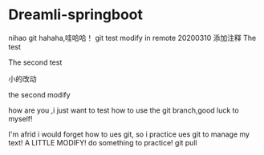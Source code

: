 # Dreamli-springboot
nihao git
hahaha,哇哈哈！
git test
modify in remote
20200310 添加注释
The  test 

The  second  test

小的改动

the second modify




how are you ,i just want to test how to use the git branch,good luck to myself!

I'm afrid i would forget how to ues git, so i practice ues git to manage my text!
A LITTLE MODIFY!
do something to practice!
git pull

